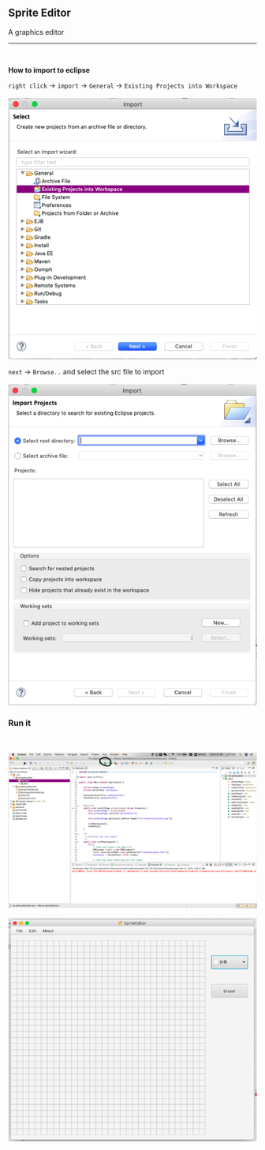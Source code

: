 ## Sprite Editor
A graphics editor

---
<br>

**How to import to eclipse**

`right click` -> `import` -> `General` -> `Existing Projects into Workspace`
<br><br>
<img src="./import1.png">

`next` -> `Browse..` and select the src file to import 
<br><br>
<img src="./import2.png">

### Run it
<br><br>
<img src="./run.png">
<br><br>
<img src="./run2.png">
